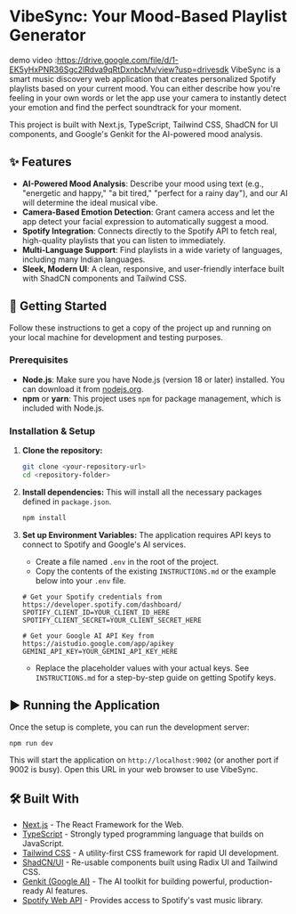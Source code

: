 # VibeSync: Your Mood-Based Playlist Generator
demo video :https://drive.google.com/file/d/1-EK5yHxPNR36Sgc2lRdva9qRtDxnbcMv/view?usp=drivesdk 
VibeSync is a smart music discovery web application that creates personalized Spotify playlists based on your current mood. You can either describe how you're feeling in your own words or let the app use your camera to instantly detect your emotion and find the perfect soundtrack for your moment.

This project is built with Next.js, TypeScript, Tailwind CSS, ShadCN for UI components, and Google's Genkit for the AI-powered mood analysis.

## ✨ Features

- **AI-Powered Mood Analysis**: Describe your mood using text (e.g., "energetic and happy," "a bit tired," "perfect for a rainy day"), and our AI will determine the ideal musical vibe.
- **Camera-Based Emotion Detection**: Grant camera access and let the app detect your facial expression to automatically suggest a mood.
- **Spotify Integration**: Connects directly to the Spotify API to fetch real, high-quality playlists that you can listen to immediately.
- **Multi-Language Support**: Find playlists in a wide variety of languages, including many Indian languages.
- **Sleek, Modern UI**: A clean, responsive, and user-friendly interface built with ShadCN components and Tailwind CSS.

## 🚀 Getting Started

Follow these instructions to get a copy of the project up and running on your local machine for development and testing purposes.

### Prerequisites

- **Node.js**: Make sure you have Node.js (version 18 or later) installed. You can download it from [nodejs.org](https://nodejs.org/).
- **npm** or **yarn**: This project uses `npm` for package management, which is included with Node.js.

### Installation & Setup

1.  **Clone the repository:**
    ```bash
    git clone <your-repository-url>
    cd <repository-folder>
    ```

2.  **Install dependencies:**
    This will install all the necessary packages defined in `package.json`.
    ```bash
    npm install
    ```

3.  **Set up Environment Variables:**
    The application requires API keys to connect to Spotify and Google's AI services.

    - Create a file named `.env` in the root of the project.
    - Copy the contents of the existing `INSTRUCTIONS.md` or the example below into your `.env` file.

    ```env
    # Get your Spotify credentials from https://developer.spotify.com/dashboard/
    SPOTIFY_CLIENT_ID=YOUR_CLIENT_ID_HERE
    SPOTIFY_CLIENT_SECRET=YOUR_CLIENT_SECRET_HERE

    # Get your Google AI API Key from https://aistudio.google.com/app/apikey
    GEMINI_API_KEY=YOUR_GEMINI_API_KEY_HERE
    ```

    - Replace the placeholder values with your actual keys. See `INSTRUCTIONS.md` for a step-by-step guide on getting Spotify keys.

## ▶️ Running the Application

Once the setup is complete, you can run the development server:

```bash
npm run dev
```

This will start the application on `http://localhost:9002` (or another port if 9002 is busy). Open this URL in your web browser to use VibeSync.

## 🛠️ Built With

- [Next.js](https://nextjs.org/) - The React Framework for the Web.
- [TypeScript](https://www.typescriptlang.org/) - Strongly typed programming language that builds on JavaScript.
- [Tailwind CSS](https://tailwindcss.com/) - A utility-first CSS framework for rapid UI development.
- [ShadCN/UI](https://ui.shadcn.com/) - Re-usable components built using Radix UI and Tailwind CSS.
- [Genkit (Google AI)](https://firebase.google.com/docs/genkit) - The AI toolkit for building powerful, production-ready AI features.
- [Spotify Web API](https://developer.spotify.com/documentation/web-api) - Provides access to Spotify's vast music library.
